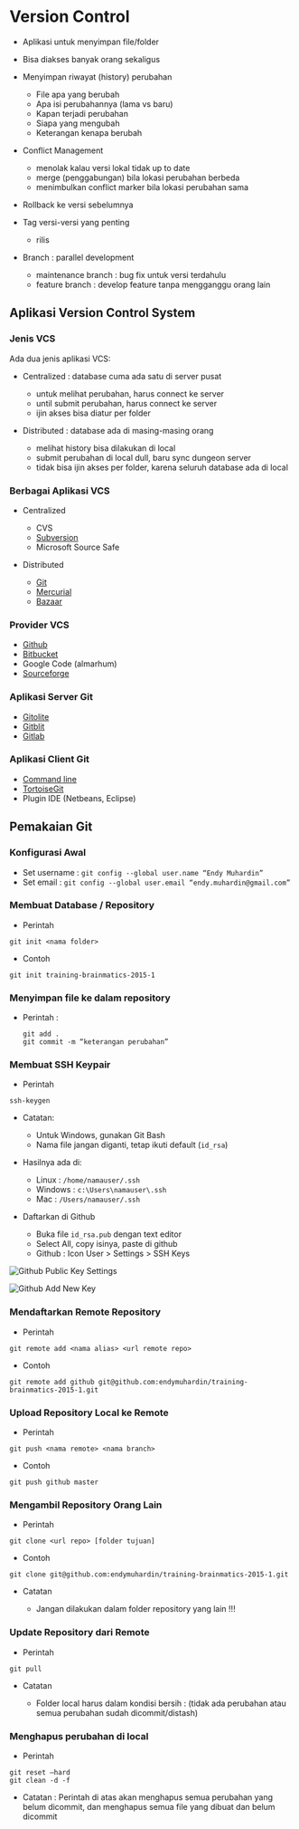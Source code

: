 # Version Control #

* Aplikasi untuk menyimpan file/folder
* Bisa diakses banyak orang sekaligus

* Menyimpan riwayat (history) perubahan
  * File apa yang berubah
  * Apa isi perubahannya (lama vs baru)
  * Kapan terjadi perubahan
  * Siapa yang mengubah
  * Keterangan kenapa berubah

* Conflict Management
  * menolak kalau versi lokal tidak up to date
  * merge (penggabungan) bila lokasi perubahan berbeda
  * menimbulkan conflict marker bila lokasi perubahan sama

* Rollback ke versi sebelumnya
* Tag versi-versi yang penting
  * rilis

* Branch : parallel development
  * maintenance branch : bug fix untuk versi terdahulu
  * feature branch : develop feature tanpa mengganggu orang lain


## Aplikasi Version Control System ##

### Jenis VCS ###

Ada dua jenis aplikasi VCS:

* Centralized : database cuma ada satu di server pusat

	* untuk melihat perubahan, harus connect ke server
	* until submit perubahan, harus connect ke server
	* ijin akses bisa diatur per folder

* Distributed : database ada di masing-masing orang

	* melihat history bisa dilakukan di local
	* submit perubahan di local dull, baru sync dungeon server
	* tidak bisa ijin akses per folder, karena seluruh database ada di local

### Berbagai Aplikasi VCS ###

* Centralized

	* CVS
	* [Subversion](https://subversion.apache.org/)
	* Microsoft Source Safe

* Distributed

	* [Git](http://git-scm.com/)
	* [Mercurial](https://mercurial.selenic.com/)
	* [Bazaar](https://bazaar.canonical.com/)


### Provider VCS ###

* [Github](https://github.com/)
* [Bitbucket](https://bitbucket.org/)
* Google Code (almarhum)
* [Sourceforge](http://sourceforge.net/)

### Aplikasi Server Git ###

* [Gitolite](http://gitolite.com/gitolite/index.html)
* [Gitblit](http://www.gitblit.com/)
* [Gitlab](https://about.gitlab.com/)

### Aplikasi Client Git ###

* [Command line](http://git-scm.com/downloads)
* [TortoiseGit](https://code.google.com/p/tortoisegit/)
* Plugin IDE (Netbeans, Eclipse)

## Pemakaian Git ##

### Konfigurasi Awal ###

* Set username : `git config --global user.name “Endy Muhardin”`
* Set email : `git config --global user.email “endy.muhardin@gmail.com”`

### Membuat Database / Repository ###

* Perintah 

```
git init <nama folder>
```

* Contoh

```
git init training-brainmatics-2015-1
```

### Menyimpan file ke dalam repository ###

* Perintah : 

    ```
    git add .
    git commit -m “keterangan perubahan”
    ```

### Membuat SSH Keypair ###

* Perintah

```
ssh-keygen
```

* Catatan:

	* Untuk Windows, gunakan Git Bash
	* Nama file jangan diganti, tetap ikuti default (`id_rsa`)

* Hasilnya ada di:

	* Linux : `/home/namauser/.ssh`
	* Windows : `c:\Users\namauser\.ssh`
	* Mac : `/Users/namauser/.ssh`

* Daftarkan di Github
	
	* Buka file `id_rsa.pub` dengan text editor
	* Select All, copy isinya, paste di github
	* Github : Icon User > Settings > SSH Keys

![Github Public Key Settings](https://github.com/endymuhardin/training-brainmatics-2015-1/raw/master/img/add-ssh-key-github.png)

![Github Add New Key](https://github.com/endymuhardin/training-brainmatics-2015-1/raw/master/img/copy-paste-public-key.png)


### Mendaftarkan Remote Repository ###

* Perintah

```
git remote add <nama alias> <url remote repo>
```

* Contoh

```
git remote add github git@github.com:endymuhardin/training-brainmatics-2015-1.git
```

### Upload Repository Local ke Remote ###

* Perintah

```
git push <nama remote> <nama branch>
```


* Contoh

```
git push github master
```

### Mengambil Repository Orang Lain ###

* Perintah

```
git clone <url repo> [folder tujuan]
```

* Contoh

```
git clone git@github.com:endymuhardin/training-brainmatics-2015-1.git
```

* Catatan

	* Jangan dilakukan dalam folder repository yang lain !!!

### Update Repository dari Remote ###

* Perintah

```
git pull
```

* Catatan

	* Folder local harus dalam kondisi bersih : (tidak ada perubahan atau semua perubahan sudah dicommit/distash)

### Menghapus perubahan di local ###

* Perintah

```
git reset —hard
git clean -d -f
```

* Catatan : Perintah di atas akan menghapus semua perubahan yang belum dicommit, dan menghapus semua file yang dibuat dan belum dicommit